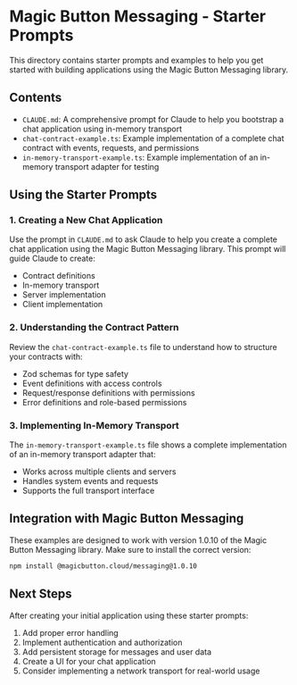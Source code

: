 # Magic Button Messaging - Starter Prompts

This directory contains starter prompts and examples to help you get started with building applications using the Magic Button Messaging library.

## Contents

- `CLAUDE.md`: A comprehensive prompt for Claude to help you bootstrap a chat application using in-memory transport
- `chat-contract-example.ts`: Example implementation of a complete chat contract with events, requests, and permissions
- `in-memory-transport-example.ts`: Example implementation of an in-memory transport adapter for testing

## Using the Starter Prompts

### 1. Creating a New Chat Application

Use the prompt in `CLAUDE.md` to ask Claude to help you create a complete chat application using the Magic Button Messaging library. This prompt will guide Claude to create:

- Contract definitions
- In-memory transport
- Server implementation
- Client implementation

### 2. Understanding the Contract Pattern

Review the `chat-contract-example.ts` file to understand how to structure your contracts with:

- Zod schemas for type safety
- Event definitions with access controls
- Request/response definitions with permissions
- Error definitions and role-based permissions

### 3. Implementing In-Memory Transport

The `in-memory-transport-example.ts` file shows a complete implementation of an in-memory transport adapter that:

- Works across multiple clients and servers
- Handles system events and requests
- Supports the full transport interface

## Integration with Magic Button Messaging

These examples are designed to work with version 1.0.10 of the Magic Button Messaging library. Make sure to install the correct version:

```bash
npm install @magicbutton.cloud/messaging@1.0.10
```

## Next Steps

After creating your initial application using these starter prompts:

1. Add proper error handling
2. Implement authentication and authorization
3. Add persistent storage for messages and user data
4. Create a UI for your chat application
5. Consider implementing a network transport for real-world usage